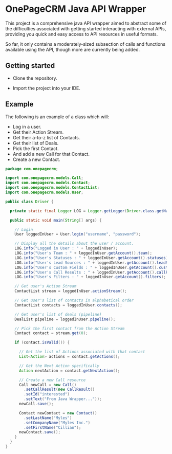 # OnePageCRM Java API Wrapper
This project is a comprehensive java API wrapper aimed to abstract some of the difficulties associated with getting started interacting with external APIs, providing you quick and easy access to API resources in useful formats.

So far, it only contains a moderately-sized subsection of calls and functions available using the API, though more are currently being added.

## Getting started

- Clone the repository.

- Import the project into your IDE.



## Example
The following is an example of a class which will:
- Log in a user.
- Get their Action Stream.
- Get their a-to-z list of Contacts.
- Get their list of Deals.
- Pick the first Contact. 
- And add a new Call for that Contact.
- Create a new Contact.

```java
package com.onepagecrm;

import com.onepagecrm.models.Call;
import com.onepagecrm.models.Contact;
import com.onepagecrm.models.ContactList;
import com.onepagecrm.models.User;

public class Driver {

  private static final Logger LOG = Logger.getLogger(Driver.class.getName());

  public static void main(String[] args) {

    // Login 
    User loggedInUser = User.login("username", "password");

    // Display all the details about the user / account.
    LOG.info("Logged in User : " + loggedInUser);
    LOG.info("User's Team : " + loggedInUser.getAccount().team);
    LOG.info("User's Statuses : " + loggedInUser.getAccount().statuses);
    LOG.info("User's Lead Sources : " + loggedInUser.getAccount().leadSources);
    LOG.info("User's Custom Fields : " + loggedInUser.getAccount().customFields);
    LOG.info("User's Call Results : " + loggedInUser.getAccount().callResults);
    LOG.info("User's Filters : " + loggedInUser.getAccount().filters);

    // Get user's Action Stream
    ContactList stream = loggedInUser.actionStream();

    // Get user's list of contacts in alphabetical order
    ContactList contacts = loggedInUser.contacts();

    // Get user's list of deals (pipeline)
    DealList pipeline = loggedInUser.pipeline();

    // Pick the first contact from the Action Stream
    Contact contact = stream.get(0);

    if (contact.isValid()) {

      // Get the list of Actions associated with that contact
      List<Action> actions = contact.getActions();

      // Get the Next Action specifically
      Action nextAction = contact.getNextAction();

      // Create a new Call resource
      Call newCall = new Call()
        .setCallResult(new CallResult()
        .setId("interested")
        .setText("From Java Wrapper..."));
      newCall.save();

      Contact newContact = new Contact()
        .setLastName("Myles")
        .setCompanyName("Myles Inc.")
        .setFirstName("Cillian");
      newContact.save();
    }
  }
}
```
